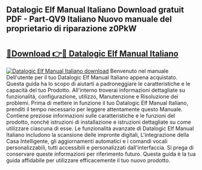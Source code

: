 ## Datalogic Elf Manual Italiano Download gratuit PDF - Part-QV9 Italiano Nuovo manuale del proprietario di riparazione z0PkW

# <h2><a href="http://dfb4vl.blite.top/?on=Datalogic+Elf+Manual+Italiano">🔗Download 👉🔴 Datalogic Elf Manual Italiano</a></h2>

[![Datalogic Elf Manual Italiano download](https://i.imgur.com/lujVjoI.png)](http://dfb4vl.blite.top/?on=Datalogic+Elf+Manual+Italiano)
Benvenuto nel manuale Dell'utente per il tuo Datalogic Elf Manual Italiano appena acquistato. Questa guida ha lo scopo di aiutarti a padroneggiare le caratteristiche e le capacità del tuo Prodotto. All'interno troverai informazioni dettagliate su funzionalità, configurazione, utilizzo, Manutenzione e Risoluzione dei problemi. Prima di mettere in funzione il tuo Datalogic Elf Manual Italiano, prenditi il tempo necessario per leggere attentamente questo Manuale. Contiene preziose informazioni sulle caratteristiche e le funzioni del prodotto, nonché istruzioni di installazione e istruzioni dettagliate su come utilizzare ciascuna di esse. Le funzionalità avanzate di Datalogic Elf Manual Italiano includono la scansione delle impronte digitali, L'integrazione della Casa Intelligente, gli aggiornamenti automatici e i comandi vocali personalizzabili, tutti accessibili e personalizzati dall'interfaccia. Si prega di conservare queste informazioni per riferimento futuro. Questa guida è la tua guida affidabile per utilizzare efficacemente il tuo nuovo prodotto.

